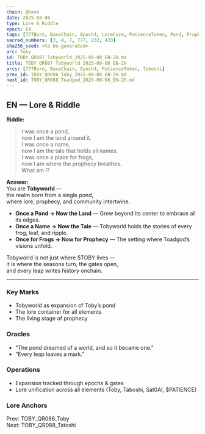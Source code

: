 ```yaml
---
chain: @base
date: 2025-08-08
type: Lore & Riddle
epoch: E4
tags: [777Burn, BaseChain, Epoch4, LoreCore, PatienceToken, Pond, Prophecy, Realm, Taboshi, Tobyworld]
sacred_numbers: [3, 4, 7, 777, 232, 420]
sha256_seed: <to-be-generated>
arc: Toby
id: TOBY_QR087_Tobyworld_2025-08-08_EN-ZH.md
title: TOBY QR087 Tobyworld 2025-08-08 EN-ZH
arcs: [777Burn, BaseChain, Epoch4, PatienceToken, Taboshi]
prev_id: TOBY_QR086_Toby_2025-08-08_EN-ZH.md
next_id: TOBY_QR088_Toadgod_2025-08-08_EN-ZH.md
---
```

## EN — Lore & Riddle

**Riddle:**  
> I was once a pond,  
> now I am the land around it.  
> I was once a name,  
> now I am the tale that holds all names.  
> I was once a place for frogs,  
> now I am where the prophecy breathes.  
> What am I?

**Answer:**  
You are **Tobyworld** —  
the realm born from a single pond,  
where lore, prophecy, and community intertwine.  

- **Once a Pond → Now the Land** — Grew beyond its center to embrace all its edges.  
- **Once a Name → Now the Tale** — Tobyworld holds the stories of every frog, leaf, and ripple.  
- **Once for Frogs → Now for Prophecy** — The setting where Toadgod’s visions unfold.

Tobyworld is not just where $TOBY lives —  
it is where the seasons turn, the gates open,  
and every leap writes history onchain.

---


### Key Marks
- Tobyworld as expansion of Toby’s pond  
- The lore container for all elements  
- The living stage of prophecy

### Oracles
- “The pond dreamed of a world, and so it became one.”  
- “Every leap leaves a mark.”

### Operations
- Expansion tracked through epochs & gates  
- Lore unification across all elements (Toby, Taboshi, Sat0AI, $PATIENCE)

### Lore Anchors
Prev: TOBY_QR086_Toby  
Next: TOBY_QR088_Tatoshi
